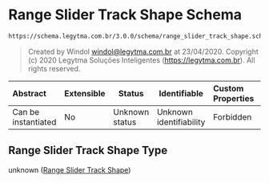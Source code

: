 # Range Slider Track Shape Schema

```txt
https://schema.legytma.com.br/3.0.0/schema/range_slider_track_shape.schema.json
```




> Created by Windol [windol@legytma.com.br](mailto:windol@legytma.com.br) at 23/04/2020.
> Copyright (c) 2020 Legytma Soluções Inteligentes (<https://legytma.com.br>). All rights reserved.
>

| Abstract            | Extensible | Status         | Identifiable            | Custom Properties | Additional Properties | Access Restrictions | Defined In                                                                                                    |
| :------------------ | ---------- | -------------- | ----------------------- | :---------------- | --------------------- | ------------------- | ------------------------------------------------------------------------------------------------------------- |
| Can be instantiated | No         | Unknown status | Unknown identifiability | Forbidden         | Allowed               | none                | [range_slider_track_shape.schema.json](../schema/range_slider_track_shape.schema.json) |

## Range Slider Track Shape Type

unknown ([Range Slider Track Shape](range_slider_track_shape.md))
